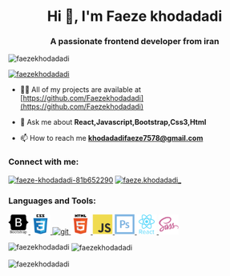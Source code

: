 <h1 align="center">Hi 👋, I'm Faeze khodadadi</h1>
<h3 align="center">A passionate frontend developer from iran</h3>

<p align="left"> <img src="https://komarev.com/ghpvc/?username=faezekhodadadi&label=Profile%20views&color=0e75b6&style=flat" alt="faezekhodadadi" /> </p>

<p align="left"> <a href="https://github.com/ryo-ma/github-profile-trophy"><img src="https://github-profile-trophy.vercel.app/?username=faezekhodadadi" alt="faezekhodadadi" /></a> </p>

- 👨‍💻 All of my projects are available at [https://github.com/Faezekhodadadi](https://github.com/Faezekhodadadi)

- 💬 Ask me about **React,Javascript,Bootstrap,Css3,Html**

- 📫 How to reach me **khodadadifaeze7578@gmail.com**

<h3 align="left">Connect with me:</h3>
<p align="left">
<a href="https://linkedin.com/in/faeze-khodadadi-81b652290" target="blank"><img align="center" src="https://raw.githubusercontent.com/rahuldkjain/github-profile-readme-generator/master/src/images/icons/Social/linked-in-alt.svg" alt="faeze-khodadadi-81b652290" height="30" width="40" /></a>
<a href="https://instagram.com/faeze.khodadadi_" target="blank"><img align="center" src="https://raw.githubusercontent.com/rahuldkjain/github-profile-readme-generator/master/src/images/icons/Social/instagram.svg" alt="faeze.khodadadi_" height="30" width="40" /></a>
</p>

<h3 align="left">Languages and Tools:</h3>
<p align="left"> <a href="https://getbootstrap.com" target="_blank" rel="noreferrer"> <img src="https://raw.githubusercontent.com/devicons/devicon/master/icons/bootstrap/bootstrap-plain-wordmark.svg" alt="bootstrap" width="40" height="40"/> </a> <a href="https://www.w3schools.com/css/" target="_blank" rel="noreferrer"> <img src="https://raw.githubusercontent.com/devicons/devicon/master/icons/css3/css3-original-wordmark.svg" alt="css3" width="40" height="40"/> </a> <a href="https://git-scm.com/" target="_blank" rel="noreferrer"> <img src="https://www.vectorlogo.zone/logos/git-scm/git-scm-icon.svg" alt="git" width="40" height="40"/> </a> <a href="https://www.w3.org/html/" target="_blank" rel="noreferrer"> <img src="https://raw.githubusercontent.com/devicons/devicon/master/icons/html5/html5-original-wordmark.svg" alt="html5" width="40" height="40"/> </a> <a href="https://developer.mozilla.org/en-US/docs/Web/JavaScript" target="_blank" rel="noreferrer"> <img src="https://raw.githubusercontent.com/devicons/devicon/master/icons/javascript/javascript-original.svg" alt="javascript" width="40" height="40"/> </a> <a href="https://www.photoshop.com/en" target="_blank" rel="noreferrer"> <img src="https://raw.githubusercontent.com/devicons/devicon/master/icons/photoshop/photoshop-line.svg" alt="photoshop" width="40" height="40"/> </a> <a href="https://reactjs.org/" target="_blank" rel="noreferrer"> <img src="https://raw.githubusercontent.com/devicons/devicon/master/icons/react/react-original-wordmark.svg" alt="react" width="40" height="40"/> </a> <a href="https://sass-lang.com" target="_blank" rel="noreferrer"> <img src="https://raw.githubusercontent.com/devicons/devicon/master/icons/sass/sass-original.svg" alt="sass" width="40" height="40"/> </a> </p>

<p><img align="left" src="https://github-readme-stats.vercel.app/api/top-langs?username=faezekhodadadi&show_icons=true&locale=en&layout=compact" alt="faezekhodadadi" /></p>

<p>&nbsp;<img align="center" src="https://github-readme-stats.vercel.app/api?username=faezekhodadadi&show_icons=true&locale=en" alt="faezekhodadadi" /></p>

<p><img align="center" src="https://github-readme-streak-stats.herokuapp.com/?user=faezekhodadadi&" alt="faezekhodadadi" /></p>

